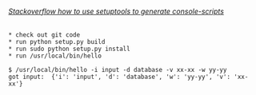 ###### [Stackoverflow how to use setuptools to generate console-scripts](http://stackoverflow.com/questions/27784271/how-can-i-use-setuptools-to-generate-a-console-scripts-entry-point-which-calls?rq=1)
```
* check out git code
* run python setup.py build
* run sudo python setup.py install
* run /usr/local/bin/hello

$ /usr/local/bin/hello -i input -d database -v xx-xx -w yy-yy
got input:  {'i': 'input', 'd': 'database', 'w': 'yy-yy', 'v': 'xx-xx'}

```

